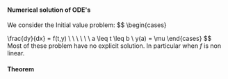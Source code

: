 #### Numerical solution of ODE's

We consider the Initial value problem: $$
\begin{cases}


\frac{dy}{dx} = f(t,y) \ \ \ \ \ \ a \leq t \leq b \\
y(a) = \mu
\end{cases}
$$
Most of these problem have no explicit solution. In particular when $f$ is non linear.

#### Theorem
